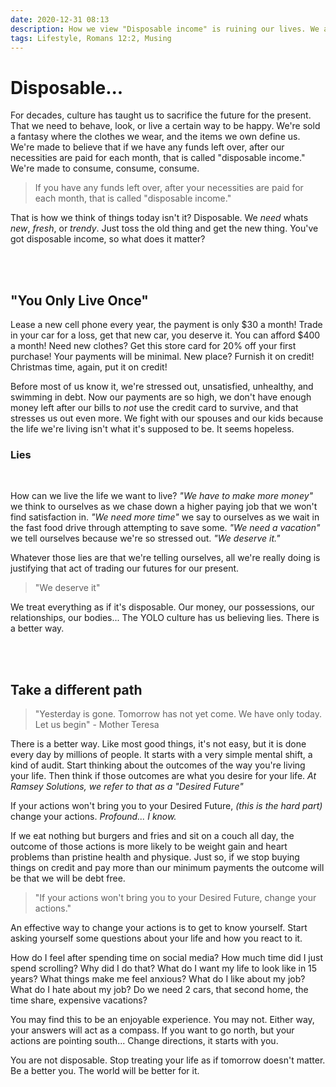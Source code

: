 ```yaml
---
date: 2020-12-31 08:13
description: How we view "Disposable income" is ruining our lives. We are conditioned to consume. Would you trade your future for your present?
tags: Lifestyle, Romans 12:2, Musing  
---
```

# Disposable...

For decades, culture has taught us to sacrifice the future for the present. That we need to behave, look, or live a certain way to be happy. We're sold a fantasy where the clothes we wear, and the items we own define us. We're made to believe that if we have any funds left over, after our necessities are paid for each month, that is called "disposable income." We're made to consume, consume, consume.


> If you have any funds left over, after your necessities are paid for each month, that is called "disposable income."


That is how we think of things today isn't it? Disposable. We _need_ whats _new_, _fresh_, or _trendy_. Just toss the old thing and get the new thing. You've got disposable income, so what does it matter?

<br/>
<br/>

## "You Only Live Once"

Lease a new cell phone every year, the payment is only $30 a month!  Trade in your car for a loss, get that new car, you deserve it. You can afford $400 a month! Need new clothes? Get this store card for 20% off your first purchase! Your payments will be minimal. New place? Furnish it on credit! Christmas time, again, put it on credit! 

Before most of us know it, we're stressed out, unsatisfied, unhealthy, and swimming in debt. Now our payments are so high, we don't have enough money left after our bills to _not_ use the credit card to survive, and that stresses us out even more. We fight with our spouses and our kids because the life we're living isn't what it's supposed to be. It seems hopeless. 

### Lies
<br/>

How can we live the life we want to live? _"We have to make more money"_ we think to ourselves as we chase down a higher paying job that we won't find satisfaction in. _"We need more time"_ we say to ourselves as we wait in the fast food drive through attempting to save some. _"We need a vacation"_ we tell ourselves because we're so stressed out. _"We deserve it."_ 

Whatever those lies are that we're telling ourselves, all we're really doing is justifying that act of trading our futures for our present.

> "We deserve it"

We treat everything as if it's disposable. Our money, our possessions, our relationships, our bodies... The YOLO culture has us believing lies. There is a better way.

<br/>
<br/>

## Take a different path

> "Yesterday is gone. Tomorrow has not yet come. We have only today. Let us begin" - Mother Teresa

There is a better way. Like most good things, it's not easy, but it is done every day by millions of people. It starts with a very simple mental shift, a kind of audit. Start thinking about the outcomes of the way you're living your life. Then think if those outcomes are what you desire for your life. _At Ramsey Solutions, we refer to that as a "Desired Future"_ 

If your actions won't bring you to your Desired Future, _(this is the hard part)_ change your actions. _Profound... I know._

If we eat nothing but burgers and fries and sit on a couch all day, the outcome of those actions is more likely to be weight gain and heart problems than pristine health and physique. Just so, if we stop buying things on credit and pay more than our minimum payments the outcome will be that we will be debt free. 

> "If your actions won't bring you to your Desired Future, change your actions."

An effective way to change your actions is to get to know yourself. Start asking yourself some questions about your life and how you react to it. 

How do I feel after spending time on social media? How much time did I just spend scrolling? Why did I do that? What do I want my life to look like in 15 years? What things make me feel anxious? What do I like about my job? What do I hate about my job? Do we need 2 cars, that second home, the time share, expensive vacations? 

You may find this to be an enjoyable experience. You may not. Either way, your answers will act as a compass. If you want to go north, but your actions are pointing south... Change directions, it starts with you.


You are not disposable. Stop treating your life as if tomorrow doesn't matter. Be a better you. The world will be better for it.
